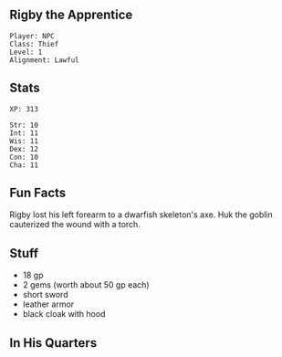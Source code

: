
## Rigby the Apprentice

    Player: NPC
    Class: Thief
    Level: 1
    Alignment: Lawful

## Stats

    XP: 313

    Str: 10
    Int: 11
    Wis: 11
    Dex: 12
    Con: 10
    Cha: 11

## Fun Facts

Rigby lost his left forearm to a dwarfish skeleton's axe.  Huk the goblin
cauterized the wound with a torch.

## Stuff

* 18 gp
* 2 gems (worth about 50 gp each)
* short sword
* leather armor
* black cloak with hood

## In His Quarters

